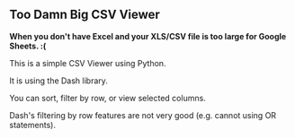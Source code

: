 ## Too Damn Big CSV Viewer
__When you don't have Excel and your XLS/CSV file is too large for Google Sheets. :(__

This is a simple CSV Viewer using Python.

It is using the Dash library.

You can sort, filter by row, or view selected columns.

Dash's filtering by row features are not very good (e.g. cannot using OR statements).
